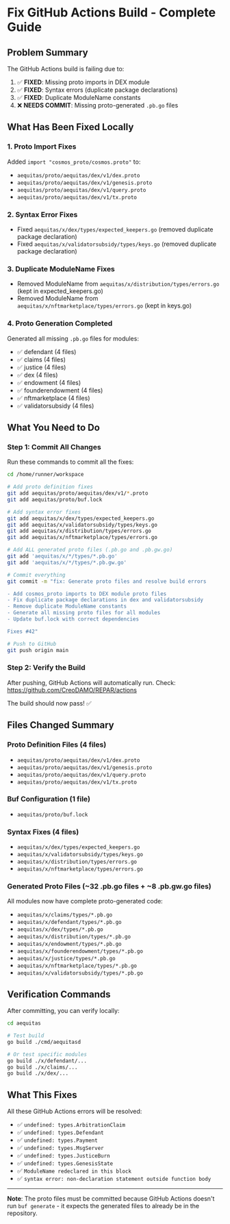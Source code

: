 # Fix GitHub Actions Build - Complete Guide

## Problem Summary
The GitHub Actions build is failing due to:
1. ✅ **FIXED**: Missing proto imports in DEX module
2. ✅ **FIXED**: Syntax errors (duplicate package declarations)
3. ✅ **FIXED**: Duplicate ModuleName constants
4. ❌ **NEEDS COMMIT**: Missing proto-generated `.pb.go` files

## What Has Been Fixed Locally

### 1. Proto Import Fixes
Added `import "cosmos_proto/cosmos.proto"` to:
- `aequitas/proto/aequitas/dex/v1/dex.proto`
- `aequitas/proto/aequitas/dex/v1/genesis.proto`
- `aequitas/proto/aequitas/dex/v1/query.proto`
- `aequitas/proto/aequitas/dex/v1/tx.proto`

### 2. Syntax Error Fixes
- Fixed `aequitas/x/dex/types/expected_keepers.go` (removed duplicate package declaration)
- Fixed `aequitas/x/validatorsubsidy/types/keys.go` (removed duplicate package declaration)

### 3. Duplicate ModuleName Fixes
- Removed ModuleName from `aequitas/x/distribution/types/errors.go` (kept in expected_keepers.go)
- Removed ModuleName from `aequitas/x/nftmarketplace/types/errors.go` (kept in keys.go)

### 4. Proto Generation Completed
Generated all missing `.pb.go` files for modules:
- ✅ defendant (4 files)
- ✅ claims (4 files)
- ✅ justice (4 files)
- ✅ dex (4 files)
- ✅ endowment (4 files)
- ✅ founderendowment (4 files)
- ✅ nftmarketplace (4 files)
- ✅ validatorsubsidy (4 files)

## What You Need to Do

### Step 1: Commit All Changes

Run these commands to commit all the fixes:

```bash
cd /home/runner/workspace

# Add proto definition fixes
git add aequitas/proto/aequitas/dex/v1/*.proto
git add aequitas/proto/buf.lock

# Add syntax error fixes
git add aequitas/x/dex/types/expected_keepers.go
git add aequitas/x/validatorsubsidy/types/keys.go
git add aequitas/x/distribution/types/errors.go
git add aequitas/x/nftmarketplace/types/errors.go

# Add ALL generated proto files (.pb.go and .pb.gw.go)
git add 'aequitas/x/*/types/*.pb.go'
git add 'aequitas/x/*/types/*.pb.gw.go'

# Commit everything
git commit -m "fix: Generate proto files and resolve build errors

- Add cosmos_proto imports to DEX module proto files
- Fix duplicate package declarations in dex and validatorsubsidy
- Remove duplicate ModuleName constants
- Generate all missing proto files for all modules
- Update buf.lock with correct dependencies

Fixes #42"

# Push to GitHub
git push origin main
```

### Step 2: Verify the Build

After pushing, GitHub Actions will automatically run. Check:
https://github.com/CreoDAMO/REPAR/actions

The build should now pass! ✅

## Files Changed Summary

### Proto Definition Files (4 files)
- `aequitas/proto/aequitas/dex/v1/dex.proto`
- `aequitas/proto/aequitas/dex/v1/genesis.proto`
- `aequitas/proto/aequitas/dex/v1/query.proto`
- `aequitas/proto/aequitas/dex/v1/tx.proto`

### Buf Configuration (1 file)
- `aequitas/proto/buf.lock`

### Syntax Fixes (4 files)
- `aequitas/x/dex/types/expected_keepers.go`
- `aequitas/x/validatorsubsidy/types/keys.go`
- `aequitas/x/distribution/types/errors.go`
- `aequitas/x/nftmarketplace/types/errors.go`

### Generated Proto Files (~32 .pb.go files + ~8 .pb.gw.go files)
All modules now have complete proto-generated code:
- `aequitas/x/claims/types/*.pb.go`
- `aequitas/x/defendant/types/*.pb.go`
- `aequitas/x/dex/types/*.pb.go`
- `aequitas/x/distribution/types/*.pb.go`
- `aequitas/x/endowment/types/*.pb.go`
- `aequitas/x/founderendowment/types/*.pb.go`
- `aequitas/x/justice/types/*.pb.go`
- `aequitas/x/nftmarketplace/types/*.pb.go`
- `aequitas/x/validatorsubsidy/types/*.pb.go`

## Verification Commands

After committing, you can verify locally:

```bash
cd aequitas

# Test build
go build ./cmd/aequitasd

# Or test specific modules
go build ./x/defendant/...
go build ./x/claims/...
go build ./x/dex/...
```

## What This Fixes

All these GitHub Actions errors will be resolved:
- ✅ `undefined: types.ArbitrationClaim`
- ✅ `undefined: types.Defendant`
- ✅ `undefined: types.Payment`
- ✅ `undefined: types.MsgServer`
- ✅ `undefined: types.JusticeBurn`
- ✅ `undefined: types.GenesisState`
- ✅ `ModuleName redeclared in this block`
- ✅ `syntax error: non-declaration statement outside function body`

---

**Note**: The proto files must be committed because GitHub Actions doesn't run `buf generate` - it expects the generated files to already be in the repository.
